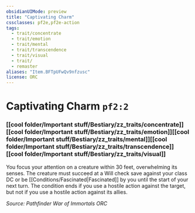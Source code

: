 ```yaml
---
obsidianUIMode: preview
title: "Captivating Charm"
cssclasses: pf2e,pf2e-action
tags:
  - trait/concentrate
  - trait/emotion
  - trait/mental
  - trait/transcendence
  - trait/visual
  - trait/
  - remaster
aliases: "Item.BFTpUFwQv9nfzusc"
license: ORC
---
```

# Captivating Charm `pf2:2`

### [[cool folder/Important stuff/Bestiary/zz_traits/concentrate]][[cool folder/Important stuff/Bestiary/zz_traits/emotion]][[cool folder/Important stuff/Bestiary/zz_traits/mental]][[cool folder/Important stuff/Bestiary/zz_traits/transcendence]][[cool folder/Important stuff/Bestiary/zz_traits/visual]]






You focus your attention on a creature within 30 feet, overwhelming its senses. The creature must succeed at a Will check save against your class DC or be [[Conditions/Fascinated|Fascinated]] by you until the start of your next turn. The condition ends if you use a hostile action against the target, but not if you use a hostile action against its allies.

*Source: Pathfinder War of Immortals*
*ORC*